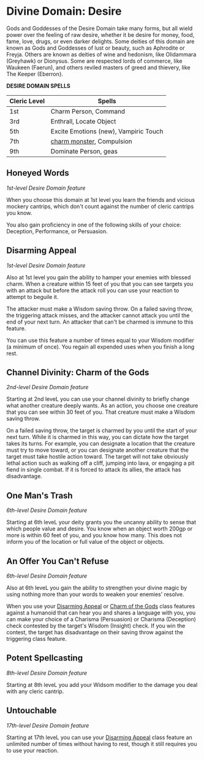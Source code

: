 # Divine Domain: Desire
Gods and Goddesses of the Desire Domain take many forms, but all wield power over the feeling of raw desire, whether it be desire for money, food, fame, love, drugs, or even darker delights. Some deities of this domain are known as Gods and Goddesses of lust or beauty, such as Aphrodite or Freyja. Others are known as deities of wine and hedonism, like Olidammara (Greyhawk) or Dionysus. Some are respected lords of commerce, like Waukeen (Faerun), and others reviled masters of greed and thievery, like The Keeper (Eberron}.

**DESIRE DOMAIN SPELLS**

Cleric Level|Spells
------------|------
1st|Charm Person, Command
3rd|Enthrall, Locate Object
5th|Excite Emotions (new), Vampiric Touch
7th|[charm monster](/Magic/Spells/charm-monster.md), Compulsion
9th|Dominate Person, geas

## Honeyed Words
*1st-level Desire Domain feature*

When you choose this domain at 1st level you learn the friends and vicious mockery cantrips, which don't count against the number of cleric cantrips you know.

You also gain proficiency in one of the following skills of your choice: Deception, Performance, or Persuasion.

## Disarming Appeal
*1st-level Desire Domain feature*

Also at 1st level you gain the ability to hamper your enemies with blessed charm. When a creature within 15 feet of you that you can see targets you with an attack but before the attack roll you can use your reaction to attempt to beguile it.

The attacker must make a Wisdom saving throw. On a failed saving throw, the triggering attack misses, and the attacker cannot attack you until the end of your next turn. An attacker that can't be charmed is immune to this feature.

You can use this feature a number of times equal to your Wisdom modifier (a minimum of once). You regain all expended uses when you finish a long rest.

## Channel Divinity: Charm of the Gods
*2nd-level Desire Domain feature*

Starting at 2nd leveL you can use your channel divinity to briefly change what another creature deeply wants. As an action, you choose one creature that you can see within 30 feet of you. That creature must make a Wisdom saving throw.

On a failed saving throw, the target is charmed by you until the start of your next turn. While it is charmed in this way, you can dictate how the target takes its turns. For example, you can designate a location that the creature must try to move toward, or you can designate another creature that the target must take hostile action toward. The target will not take obviously lethal action such as walking off a cliff, jumping into lava, or engaging a pit fiend in single combat. If it is forced to attack its allies, the attack has disadvantage.

## One Man's Trash
*6th-level Desire Domain feature*

Starting at 6th leveL your deity grants you the uncanny ability to sense that which people value and desire. You know when an object worth 200gp or more is within 60 feet of you, and you know how many. This does not inform you of the location or full value of the object or objects.

## An Offer You Can't Refuse
*6th-level Desire Domain feature*

Also at 6th leveL you gain the ability to strengthen your divine magic by using nothing more than your words to weaken your enemies' resolve.

When you use your [Disarming Appeal](#disarming-appeal) or [Charm of the Gods](#charm-of-the-gods) class features against a humanoid that can hear you and shares a language with you, you can make your choice of a Charisma (Persuasion) or Charisma (Deception) check contested by the target's Wisdom (Insight) check. If you win the contest, the target has disadvantage on their saving throw against the triggering class feature.

## Potent Spellcasting
*8th-level Desire Domain feature*

Starting at 8th leveL you add your Widsom modifier to the damage you deal with any cleric cantrip.

## Untouchable
*17th-level Desire Domain feature*

Starting at 17th leveL you can use your [Disarming Appeal](#disarming-appeal) class feature an unlimited number of times without having to rest, though it still requires you to use your reaction.
